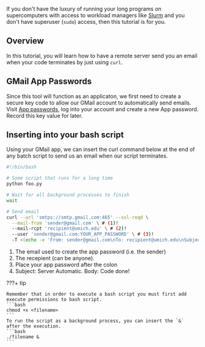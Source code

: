 If you don't have the luxury of running your long programs on supercomputers with access to workload managers like [Slurm](https://slurm.schedmd.com/documentation.html) and you don't have superuser (`sudo`) access, then this tutorial is for you.

## Overview

In this tutorial, you will learn how to have a remote server send you an email when your code terminates by just using `curl`.

## GMail App Passwords

Since this tool will function as an applicaton, we first need to create a secure key code to allow our GMail account to automatically send emails. Visit [App passwords](https://myaccount.google.com/apppasswords), log into your account and create a new App password. Record this key value for later.

## Inserting into your bash script

Using your GMail app, we can insert the curl command below at the end of any batch script to send us an email when our script terminates.

``` bash
#!/bin/bash

# Some script that runs for a long time
python foo.py

# Wait for all background processes to finish
wait

# Send email 
curl --url 'smtps://smtp.gmail.com:465' --ssl-reqd \
  --mail-from 'sender@gmail.com' \ # (1)!
  --mail-rcpt 'recipient@umich.edu' \ # (2)!
  --user 'sender@gmail.com:YOUR_APP_PASSWORD' \ # (3)!
  -T <(echo -e 'From: sender@gmail.com\nTo: recipient@umich.edu\nSubject: Server Automatic\n\nCode done!') # (4)!
```

1.  The email used to create the app password (i.e. the sender)
2.  The recepient (can be anyone).
3.  Place your app password after the colon
4.  Subject: Server Automatic. Body: Code done!

???+ tip

    Remember that in order to execute a bash script you must first add execute permissions to bash script.
    ```bash
    chmod +x <filename>
    ```
    To run the script as a background process, you can insert the `&` after the execution.
    ```bash
    ./filename &
    ```
